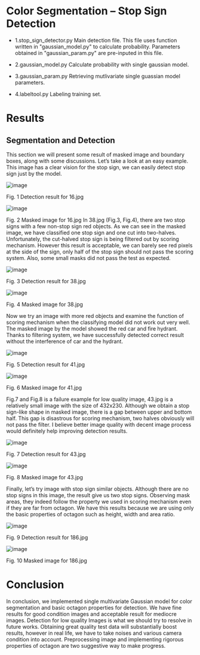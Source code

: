 # Color Segmentation – Stop Sign Detection

- 1.stop_sign_detector.py
Main detection file.
This file uses function written in "gaussian_model.py" to calculate probability. Parameters obtained in "gaussian_param.py" are pre-inputed in this file.

- 2.gaussian_model.py
Calculate probability with single gaussian model.

- 3.gaussian_param.py
Retrieving mutlivariate single guassian model parameters.

- 4.labeltool.py
Labeling training set.

# Results

## Segmentation and Detection
This section we will present some result of masked image and boundary boxes, along with some discussions.
Let’s take a look at an easy example. This image has a clear vision for the stop sign, we can easily detect stop sign just by the model.
 
![image](https://github.com/davison0487/Color-Segmentation_Stop-Sign-Detection/blob/main/image/fig1.jpg) 

Fig. 1 Detection result for 16.jpg 

![image](https://github.com/davison0487/Color-Segmentation_Stop-Sign-Detection/blob/main/image/fig2.jpg)

Fig. 2 Masked image for 16.jpg
In 38.jpg (Fig.3, Fig.4), there are two stop signs with a few non-stop sign red objects. As we can see in the masked image, we have classified one stop sign and one cut into two-halves. Unfortunately, the cut-halved stop sign is being filtered out by scoring mechanism. However this result is acceptable, we can barely see red pixels at the side of the sign, only half of the stop sign should not pass the scoring system. Also, some small masks did not pass the test as expected.

![image](https://github.com/davison0487/Color-Segmentation_Stop-Sign-Detection/blob/main/image/fig3.png)

Fig. 3 Detection result for 38.jpg

![image](https://github.com/davison0487/Color-Segmentation_Stop-Sign-Detection/blob/main/image/fig4.jpg)

Fig. 4 Masked image for 38.jpg

Now we try an image with more red objects and examine the function of scoring mechanism when the classifying model did not work out very well. The masked image by the model showed the red car and fire hydrant. Thanks to filtering system, we have successfully detected correct result without the interference of car and the hydrant.
 
![image](https://github.com/davison0487/Color-Segmentation_Stop-Sign-Detection/blob/main/image/fig5.png)
 
Fig. 5 Detection result for 41.jpg
 
 ![image](https://github.com/davison0487/Color-Segmentation_Stop-Sign-Detection/blob/main/image/fig6.png)
 
Fig. 6 Masked image for 41.jpg

Fig.7 and Fig.8 is a failure example for low quality image, 43.jpg is a relatively small image with the size of 432x230. Although we obtain a stop sign-like shape in masked image, there is a gap between upper and bottom half. This gap is disastrous for scoring mechanism, two halves obviously will not pass the filter. I believe better image quality with decent image process would definitely help improving detection results.
 
 ![image](https://github.com/davison0487/Color-Segmentation_Stop-Sign-Detection/blob/main/image/fig7.png)
 
Fig. 7 Detection result for 43.jpg
 
 ![image](https://github.com/davison0487/Color-Segmentation_Stop-Sign-Detection/blob/main/image/fig8.png)
 
Fig. 8 Masked image for 43.jpg

Finally, let’s try image with stop sign similar objects. Although there are no stop signs in this image, the result give us two stop signs. Observing mask areas, they indeed follow the property we used in scoring mechanism even if they are far from octagon. We have this results because we are using only the basic properties of octagon such as height, width and area ratio.
 
 ![image](https://github.com/davison0487/Color-Segmentation_Stop-Sign-Detection/blob/main/image/fig9.png)
 
Fig. 9 Detection result for 186.jpg
 
 ![image](https://github.com/davison0487/Color-Segmentation_Stop-Sign-Detection/blob/main/image/fig10.png)
 
Fig. 10 Masked image for 186.jpg

# Conclusion
In conclusion, we implemented single multivariate Gaussian model for color segmentation and basic octagon properties for detection. We have fine results for good condition images and acceptable result for mediocre images. Detection for low quality Images is what we should try to resolve in future works. Obtaining great quality test data will substantially boost results, however in real life, we have to take noises and various camera condition into account. Preprocessing image and implementing rigorous properties of octagon are two suggestive way to make progress.
